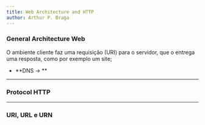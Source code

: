 ```yaml
---
title: Web Architecture and HTTP
author: Arthur P. Braga
---
```


### General Architecture Web

O ambiente cliente faz uma requisição (URI) para o servidor, que o entrega uma resposta, como por exemplo um site;



- **DNS -> ** 

---

### Protocol HTTP



---

###  URI, URL e URN

